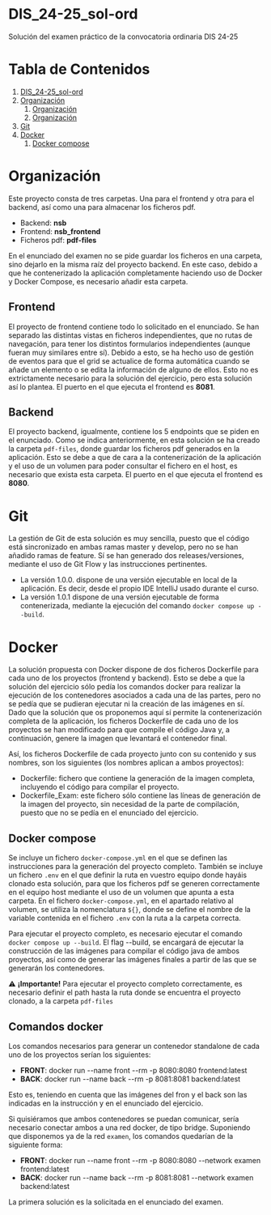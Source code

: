 # DIS_24-25_sol-ord
Solución del examen práctico de la convocatoria ordinaria DIS 24-25

# Tabla de Contenidos

1. [DIS_24-25_sol-ord](#dis_24-25_sol-ord)
1. [Organización](#organización)
   1. [Organización](#organización)
   1. [Organización](#organización)
1. [Git](#git)
1. [Docker](#docker)
   1. [Docker compose](#docker-compose)

# Organización
Este proyecto consta de tres carpetas. Una para el frontend y otra para el backend, así como una para almacenar los ficheros pdf.

- Backend: **nsb**
- Frontend: **nsb_frontend**
- Ficheros pdf: **pdf-files**

En el enunciado del examen no se pide guardar los ficheros en una carpeta, sino dejarlo en la misma raíz del proyecto backend. En este caso, debido a que he contenerizado la aplicación completamente haciendo uso de Docker y Docker Compose, es necesario añadir esta carpeta.

## Frontend

El proyecto de frontend contiene todo lo solicitado en el enunciado. Se han separado las distintas vistas en ficheros independientes, que no rutas de navegación, para tener los distintos formularios independientes (aunque fueran muy similares entre sí). Debido a esto, se ha hecho uso de gestión de eventos para que el grid se actualice de forma automática cuando se añade un elemento o se edita la información de alguno de ellos.
Esto no es extrictamente necesario para la solución del ejercicio, pero esta solución así lo plantea.
El puerto en el que ejecuta el frontend es **8081**.

## Backend

El proyecto backend, igualmente, contiene los 5 endpoints que se piden en el enunciado. Como se indica anteriormente, en esta solución se ha creado la carpeta `pdf-files`, donde guardar los ficheros pdf generados en la aplicación. Esto se debe a que de cara a la contenerización de la aplicación y el uso de un volumen para poder consultar el fichero en el host, es necesario que exista esta carpeta.
El puerto en el que ejecuta el frontend es **8080**.

# Git

La gestión de Git de esta solución es muy sencilla, puesto que el código está sincronizado en ambas ramas master y develop, pero no se han añadido ramas de feature. Sí se han generado dos releases/versiones, mediante el uso de Git Flow y las instrucciones pertinentes.

- La versión 1.0.0. dispone de una versión ejecutable en local de la aplicación. Es decir, desde el propio IDE IntelliJ usado durante el curso.
- La versión 1.0.1 dispone de una versión ejecutable de forma contenerizada, mediante la ejecución del comando `docker compose up --build`. 

# Docker

La solución propuesta con Docker dispone de dos ficheros Dockerfile para cada uno de los proyectos (frontend y backend). Esto se debe a que la solución del ejercicio sólo pedía los comandos docker para realizar la ejecución de los contenedores asociados a cada una de las partes, pero no se pedía que se pudieran ejecutar ni la creación de las imágenes en sí.
Dado que la solución que os proponemos aquí sí permite la contenerización completa de la aplicación, los ficheros Dockerfile de cada uno de los proyectos se han modificado para que compile el código Java y, a continuación, genere la imagen que levantará el contenedor final.

Así, los ficheros Dockerfile de cada proyecto junto con su contenido y sus nombres, son los siguientes (los nombres aplican a ambos proyectos):

- Dockerfile: fichero que contiene la generación de la imagen completa, incluyendo el código para compilar el proyecto.
- Dockerfile_Exam: este fichero sólo contiene las líneas de generación de la imagen del proyecto, sin necesidad de la parte de compilación, puesto que no se pedía en el enunciado del ejercicio.

## Docker compose

Se incluye un fichero `docker-compose.yml` en el que se definen las instrucciones para la generación del proyecto completo. También se incluye un fichero `.env` en el que definir la ruta en vuestro equipo donde hayáis clonado esta solución, para que los ficheros pdf se generen correctamente en el equipo host mediante el uso de un volumen que apunta a esta carpeta.
En el fichero `docker-compose.yml`, en el apartado relativo al volumen, se utiliza la nomenclatura `${}`, donde se define el nombre de la variable contenida en el fichero `.env` con la ruta a la carpeta correcta.

Para ejecutar el proyecto completo, es necesario ejecutar el comando `docker compose up --build`. El flag --build, se encargará de ejecutar la construcción de las imágenes para compilar el código java de ambos proyectos, así como de generar las imágenes finales a partir de las que se generarán los contenedores.

 ⚠️ **¡Importante!** Para ejecutar el proyecto completo correctamente, es necesario definir el path hasta la ruta donde se encuentra el proyecto clonado, a la carpeta `pdf-files`

## Comandos docker

Los comandos necesarios para generar un contenedor standalone de cada uno de los proyectos serían los siguientes:

- **FRONT**: docker run --name front --rm -p 8080:8080 frontend:latest
- **BACK**: docker run --name back --rm -p 8081:8081 backend:latest

Esto es, teniendo en cuenta que las imágenes del fron y el back son las indicadas en la instrucción y en el enunciado del ejercicio.

Si quisiéramos que ambos contenedores se puedan comunicar, sería necesario conectar ambos a una red docker, de tipo bridge. Suponiendo que disponemos ya de la red `examen`, los comandos quedarían de la siguiente forma:

- **FRONT**: docker run --name front --rm -p 8080:8080 --network examen frontend:latest
- **BACK**: docker run --name back --rm -p 8081:8081 --network examen backend:latest

La primera solución es la solicitada en el enunciado del examen.